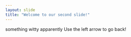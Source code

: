 ```yaml
---
layout: slide
title: "Welcome to our second slide!"
---
```

something witty apparently
Use the left arrow to go back!
